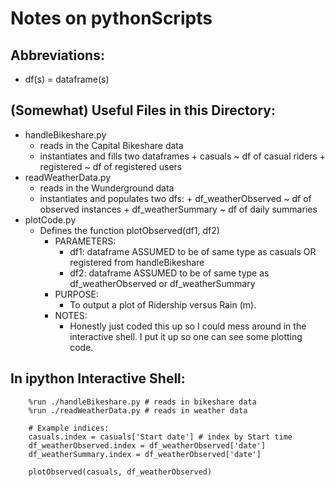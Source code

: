 # Notes on pythonScripts

## Abbreviations:
* df(s) = dataframe(s)

## (Somewhat) Useful Files in this Directory:
* handleBikeshare.py  
    - reads in the Capital Bikeshare data
    - instantiates and fills two dataframes
          + casuals    ~ df of casual riders
          + registered ~ df of registered users
* readWeatherData.py 
    - reads in the Wunderground data
    - instantiates and populates two dfs:
          + df\_weatherObserved ~ df of observed instances
          + df\_weatherSummary  ~ df of daily summaries  
* plotCode.py
    - Defines the function   plotObserved(df1, df2)
        + PARAMETERS:
            - df1: dataframe ASSUMED to be of same type as casuals OR registered from handleBikeshare
            - df2: dataframe ASSUMED to be of same type as df\_weatherObserved or df\_weatherSummary
        + PURPOSE:
            - To output a plot of Ridership versus Rain (m).
        + NOTES:
            - Honestly just coded this up so I could mess around in the interactive shell. I put it up so one can see some plotting code. 
## In ipython Interactive Shell:
```
    %run ./handleBikeshare.py # reads in bikeshare data
    %run ./readWeatherData.py # reads in weather data

    # Example indices:
    casuals.index = casuals['Start date'] # index by Start time
    df_weatherObserved.index = df_weatherObserved['date']
    df_weatherSummary.index = df_weatherObserved['date']

    plotObserved(casuals, df_weatherObserved)
```
